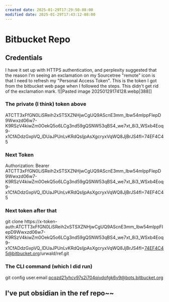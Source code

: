 ```yaml
---
created date: 2025-01-29T17:29:50-08:00
modified date: 2025-01-29T17:43:12-08:00
---
```


# Bitbucket Repo

## Credentials

I have it set up with HTTPS authentication, and perplexity suggested that the reason I'm seeing an exclamation on my Sourcetree "remote" icon is that I need to refresh my "Personal Access Token".  This is the token I got from the bitbucket web page when I followed the steps.  This didn't get rid of the exclamation mark.
![[Pasted image 20250129174128.webp|388]]
### The private (I think) token above

ATCTT3xFfGN0LiSReih2xSTSXZNHjwCgUQ9AScnE3mm_lbw54mIppFIepD9Wwxzd06w7-K9RSzV4kiwZm0OekQ5o6LCg3nd59gQSNW53qBS4_we7xt_8i3_WSxb4Eoq9-x1CfADdzGxpVQ_lDUaJPUnLvKRdQsIjpAsXgcryxVqWQ8JjBrJS4fI=74EF4C45
### Next Token

Authorization: Bearer ATCTT3xFfGN0LiSReih2xSTSXZNHjwCgUQ9AScnE3mm_lbw54mIppFIepD9Wwxzd06w7-K9RSzV4kiwZm0OekQ5o6LCg3nd59gQSNW53qBS4_we7xt_8i3_WSxb4Eoq9-x1CfADdzGxpVQ_lDUaJPUnLvKRdQsIjpAsXgcryxVqWQ8JjBrJS4fI=74EF4C45
### Next token after that

git clone https://x-token-auth:ATCTT3xFfGN0LiSReih2xSTSXZNHjwCgUQ9AScnE3mm_lbw54mIppFIepD9Wwxzd06w7-K9RSzV4kiwZm0OekQ5o6LCg3nd59gQSNW53qBS4_we7xt_8i3_WSxb4Eoq9-x1CfADdzGxpVQ_lDUaJPUnLvKRdQsIjpAsXgcryxVqWQ8JjBrJS4fI=74EF4C45@bitbucket.org/urwald/ref.git

### The CLI command (which I did run)

git config user.email pcqzd21yhcv97s2i704qivdofgk6v9@bots.bitbucket.org
## I've put obsidian in the ref repo~~

